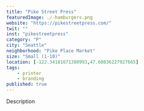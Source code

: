 ```yaml
---
title: "Pike Street Press"
featuredImage: ./-hamburgers.png
website: "https://pikestreetpress.com/"
twit: ""
inst: "pikestreetpress"
category: "P"
city: "Seattle"
neighborhood: "Pike Place Market"
size: "Small (1-10)"
location: [-122.34181671380993,47.60836227927665]
tags:
    - printer
    - branding
published: true
---
```


Description
